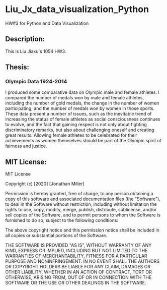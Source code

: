 # Liu_Jx_data_visualization_Python
HW#3 for Python and Data Visualization

## Description:
This is Liu Jiaxu's 1054 HW3.

## Thesis:
### Olympic Data 1924-2014

I produced some comparative data on Olympic male and female athletes. I compared the number of medals won by male and female athletes, including the number of gold medals, the change in the number of women participating, and the number of medals won by women in those sports. These data present a number of issues, such as the inevitable trend of increasing the status of female athletes as social consciousness continues to evolve, and the fact that gaining respect is not only about fighting discriminatory remarks, but also about challenging oneself and creating great results. Allowing female athletes to be celebrated for their achievements as women themselves should be part of the Olympic spirit of fairness and justice.

## MIT License:
MIT License

Copyright (c) [2020] [Jonathan Miller]

Permission is hereby granted, free of charge, to any person obtaining a copy
of this software and associated documentation files (the "Software"), to deal
in the Software without restriction, including without limitation the rights
to use, copy, modify, merge, publish, distribute, sublicense, and/or sell
copies of the Software, and to permit persons to whom the Software is
furnished to do so, subject to the following conditions:

The above copyright notice and this permission notice shall be included in all
copies or substantial portions of the Software.

THE SOFTWARE IS PROVIDED "AS IS", WITHOUT WARRANTY OF ANY KIND, EXPRESS OR
IMPLIED, INCLUDING BUT NOT LIMITED TO THE WARRANTIES OF MERCHANTABILITY,
FITNESS FOR A PARTICULAR PURPOSE AND NONINFRINGEMENT. IN NO EVENT SHALL THE
AUTHORS OR COPYRIGHT HOLDERS BE LIABLE FOR ANY CLAIM, DAMAGES OR OTHER
LIABILITY, WHETHER IN AN ACTION OF CONTRACT, TORT OR OTHERWISE, ARISING FROM,
OUT OF OR IN CONNECTION WITH THE SOFTWARE OR THE USE OR OTHER DEALINGS IN THE
SOFTWARE.

